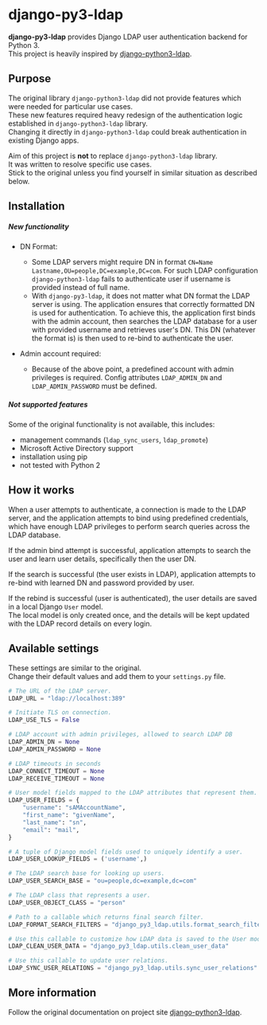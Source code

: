 django-py3-ldap
===============

**django-py3-ldap** provides Django LDAP user authentication backend for Python 3.  
This project is heavily inspired by [django-python3-ldap](https://github.com/etianen/django-python3-ldap).

Purpose
-------

The original library `django-python3-ldap` did not provide
features which were needed for particular use cases.  
These new features required heavy redesign of the authentication logic
established in `django-python3-ldap` library.  
Changing it directly in `django-python3-ldap` could break authentication in existing Django apps.

Aim of this project is **not** to replace `django-python3-ldap` library.  
It was written to resolve specific use cases.  
Stick to the original unless you find yourself in similar situation as described below. 


Installation
------------

##### New functionality

- DN Format:  
  - Some LDAP servers might require DN in format `CN=Name Lastname,OU=people,DC=example,DC=com`.
For such LDAP configuration `django-python3-ldap` fails to authenticate user if 
username is provided instead of full name.
  - With `django-py3-ldap`, it does not matter what DN format the LDAP server is using. 
The application ensures that correctly formatted DN is used for authentication. To achieve this, 
the application first binds with the admin account, then searches the LDAP database
for a user with provided username and retrieves user's DN. This DN (whatever the format is)
is then used to re-bind to authenticate the user.  


- Admin account required:
  - Because of the above point, a predefined account with admin privileges is required.
Config attributes `LDAP_ADMIN_DN` and `LDAP_ADMIN_PASSWORD` must be defined.  
  


##### Not supported features
Some of the original functionality is not available, this includes:
- management commands (``ldap_sync_users``, ``ldap_promote``)
- Microsoft Active Directory support
- installation using pip
- not tested with Python 2


How it works
------------

When a user attempts to authenticate, a connection is made to the LDAP
server, and the application attempts to bind using predefined credentials,
which have enough LDAP privileges to perform search queries across the LDAP database.

If the admin bind attempt is successful, application attempts to search the user
and learn user details, specifically then the user DN.

If the search is successful (the user exists in LDAP), application attempts
to re-bind with learned DN and password provided by user.

If the rebind is successful (user is authenticated), the user details are saved
in a local Django ``User`` model.  
The local model is only created once,
and the details will be kept updated with the LDAP record details on every login.


Available settings
------------------
These settings are similar to the original.  
Change their default values and add them to your `settings.py` file.

```python
# The URL of the LDAP server.
LDAP_URL = "ldap://localhost:389"

# Initiate TLS on connection.
LDAP_USE_TLS = False

# LDAP account with admin privileges, allowed to search LDAP DB
LDAP_ADMIN_DN = None
LDAP_ADMIN_PASSWORD = None

# LDAP timeouts in seconds
LDAP_CONNECT_TIMEOUT = None
LDAP_RECEIVE_TIMEOUT = None

# User model fields mapped to the LDAP attributes that represent them.
LDAP_USER_FIELDS = {
    "username": "sAMAccountName",
    "first_name": "givenName",
    "last_name": "sn",
    "email": "mail",
}

# A tuple of Django model fields used to uniquely identify a user.
LDAP_USER_LOOKUP_FIELDS = ('username',)

# The LDAP search base for looking up users.
LDAP_USER_SEARCH_BASE = "ou=people,dc=example,dc=com"

# The LDAP class that represents a user.
LDAP_USER_OBJECT_CLASS = "person"

# Path to a callable which returns final search filter.
LDAP_FORMAT_SEARCH_FILTERS = "django_py3_ldap.utils.format_search_filters"

# Use this callable to customize how LDAP data is saved to the User model.
LDAP_CLEAN_USER_DATA = "django_py3_ldap.utils.clean_user_data"

# Use this callable to update user relations.
LDAP_SYNC_USER_RELATIONS = "django_py3_ldap.utils.sync_user_relations"
```


More information
----------------

Follow the original documentation on project site [django-python3-ldap](http://github.com/etianen/django-python3-ldap).
